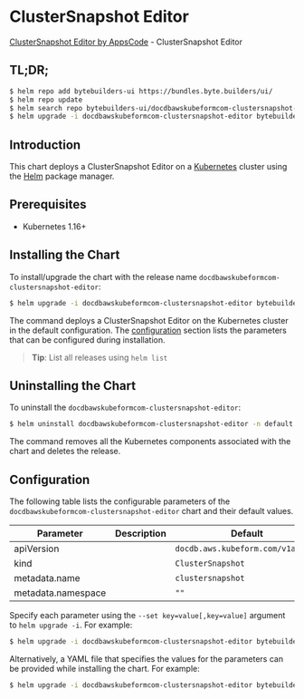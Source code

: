 # ClusterSnapshot Editor

[ClusterSnapshot Editor by AppsCode](https://byte.builders) - ClusterSnapshot Editor

## TL;DR;

```bash
$ helm repo add bytebuilders-ui https://bundles.byte.builders/ui/
$ helm repo update
$ helm search repo bytebuilders-ui/docdbawskubeformcom-clustersnapshot-editor --version=v0.4.17
$ helm upgrade -i docdbawskubeformcom-clustersnapshot-editor bytebuilders-ui/docdbawskubeformcom-clustersnapshot-editor -n default --create-namespace --version=v0.4.17
```

## Introduction

This chart deploys a ClusterSnapshot Editor on a [Kubernetes](http://kubernetes.io) cluster using the [Helm](https://helm.sh) package manager.

## Prerequisites

- Kubernetes 1.16+

## Installing the Chart

To install/upgrade the chart with the release name `docdbawskubeformcom-clustersnapshot-editor`:

```bash
$ helm upgrade -i docdbawskubeformcom-clustersnapshot-editor bytebuilders-ui/docdbawskubeformcom-clustersnapshot-editor -n default --create-namespace --version=v0.4.17
```

The command deploys a ClusterSnapshot Editor on the Kubernetes cluster in the default configuration. The [configuration](#configuration) section lists the parameters that can be configured during installation.

> **Tip**: List all releases using `helm list`

## Uninstalling the Chart

To uninstall the `docdbawskubeformcom-clustersnapshot-editor`:

```bash
$ helm uninstall docdbawskubeformcom-clustersnapshot-editor -n default
```

The command removes all the Kubernetes components associated with the chart and deletes the release.

## Configuration

The following table lists the configurable parameters of the `docdbawskubeformcom-clustersnapshot-editor` chart and their default values.

|     Parameter      | Description |                   Default                    |
|--------------------|-------------|----------------------------------------------|
| apiVersion         |             | <code>docdb.aws.kubeform.com/v1alpha1</code> |
| kind               |             | <code>ClusterSnapshot</code>                 |
| metadata.name      |             | <code>clustersnapshot</code>                 |
| metadata.namespace |             | <code>""</code>                              |


Specify each parameter using the `--set key=value[,key=value]` argument to `helm upgrade -i`. For example:

```bash
$ helm upgrade -i docdbawskubeformcom-clustersnapshot-editor bytebuilders-ui/docdbawskubeformcom-clustersnapshot-editor -n default --create-namespace --version=v0.4.17 --set apiVersion=docdb.aws.kubeform.com/v1alpha1
```

Alternatively, a YAML file that specifies the values for the parameters can be provided while
installing the chart. For example:

```bash
$ helm upgrade -i docdbawskubeformcom-clustersnapshot-editor bytebuilders-ui/docdbawskubeformcom-clustersnapshot-editor -n default --create-namespace --version=v0.4.17 --values values.yaml
```
